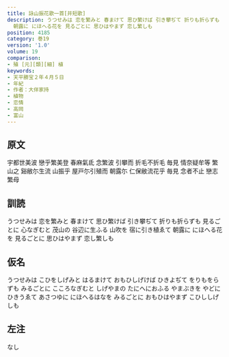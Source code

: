 ```yaml
---
title: 詠山振花歌一首[并短歌]
description: うつせみは 恋を繁みと 春まけて 思ひ繁けば 引き攀ぢて 折りも折らずも 見るごとに 心なぎむと 茂山の 谷辺に生ふる 山吹を 宿に引き植ゑて
  朝露に にほへる花を 見るごとに 思ひはやまず 恋し繁しも
position: 4185
category: 巻19
version: '1.0'
volume: 19
comparison:
- 殖 [元][類][細] 植
keywords:
- 天平勝宝２年４月５日
- 年紀
- 作者：大伴家持
- 植物
- 恋情
- 高岡
- 富山
---
```


## 原文

宇都世美波 戀乎繁美登 春麻氣氐 念繁波 引攀而 折毛不折毛 毎見 情奈疑牟等 繁山之 谿敝尓生流 山振乎 屋戸尓引殖而 朝露尓 仁保敝流花乎 毎見 念者不止 戀志繁母

## 訓読

うつせみは 恋を繁みと 春まけて 思ひ繁けば 引き攀ぢて 折りも折らずも 見るごとに 心なぎむと 茂山の 谷辺に生ふる 山吹を 宿に引き植ゑて 朝露に にほへる花を 見るごとに 思ひはやまず 恋し繁しも

## 仮名

うつせみは こひをしげみと はるまけて おもひしげけば ひきよぢて をりもをらずも みるごとに こころなぎむと しげやまの たにへにおふる やまぶきを やどにひきうゑて あさつゆに にほへるはなを みるごとに おもひはやまず こひししげしも

## 左注

なし
